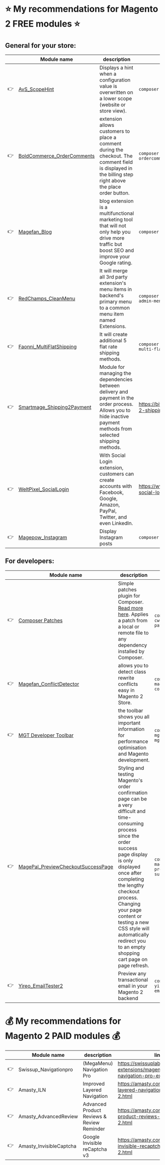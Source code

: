 # :star: My recommendations for Magento 2 FREE modules :star:
## General for your store:

| | Module name | description | installation |
|:---|---|---|---|
|:point_right: |[AvS_ScopeHint](https://github.com/avstudnitz/AvS_ScopeHint2) | Displays a hint when a configuration value is overwritten on a lower scope (website or store view). |``composer require avstudnitz/scopehint2``|
|:point_right: |[BoldCommerce_OrderComments](https://github.com/boldcommerce/magento2-ordercomments) | extension allows customers to place a comment during the checkout. The comment field is displayed in the billing step right above the place order button. | ``composer require boldcommerce/magento2-ordercomments`` |
|:point_right: |[Magefan_Blog](https://github.com/magefan/module-blog) | blog extension is a multifunctional marketing tool that will not only help you drive more traffic but boost SEO and improve your Google rating. | ``composer require magefan/module-blog``|
|:point_right: |[RedChamps_CleanMenu](https://github.com/redchamps/clean-admin-menu) | It will merge all 3rd party extension's menu items in backend's primary menu to a common menu item named Extensions. |``composer require redchamps/module-clean-admin-menu``|
|:point_right: |[Faonni_MultiFlatShipping](https://github.com/karliuka/m2.MultiFlatShipping) | It will create additional 5 flat rate shipping methods. |``composer require faonni/module-shipping-multi-flat``|
|:point_right: |[Smartmage_Shipping2Payment](https://bitbucket.org/smartmagepl/magento-2-shipping2payment/) | Module for managing the dependencies between delivery and payment in the order process. Allows you to hide inactive payment methods from selected shipping methods. |https://bitbucket.org/smartmagepl/magento-2-shipping2payment/src/master|
|:point_right: |[WeltPixel_SocialLogin](https://www.weltpixel.com/magento2-free-social-login-extension.html) | With Social Login extension, customers can create accounts with Facebook, Google, Amazon, PayPal, Twitter, and even LinkedIn. |https://www.weltpixel.com/magento2-free-social-login-extension.html|
|:point_right: |[Magepow_Instagram](https://github.com/magepow/magento-2-instagram) | Display Instagram posts |``composer require magepow/instagram``|

## For developers:
| | Module name | description | installation |
|:---|---|---|---|
|:point_right: |[Composer Patches](https://github.com/cweagans/composer-patches) | Simple patches plugin for Composer. [Read more here](https://m.academy/blog/how-to-apply-github-commit-magento-core-code/). Applies a patch from a local or remote file to any dependency installed by Composer.| ``composer require cweagans/composer-patches``|
|:point_right: |[Magefan_ConflictDetector](https://github.com/magefan/module-conflict-detector) | allows you to detect class rewrite conflicts easy in Magento 2 Store.|``composer require magefan/module-conflict-detector``|
|:point_right: |[MGT Developer Toolbar](https://github.com/mgtcommerce/Mgt_Developertoolbar) | the toolbar shows you all important information for performance optimisation and Magento development.|``composer require mgtcommerce/module-mgtdevelopertoolbar``|
|:point_right: |[MagePal_PreviewCheckoutSuccessPage](https://github.com/magepal/magento2-preview-checkout-success-page) | Styling and testing Magento's order confirmation page can be a very difficult and time-consuming process since the order success page display is only displayed once after completing the lengthy checkout process. Changing your page content or testing a new CSS style will automatically redirect you to an empty shopping cart page on page refresh.|``composer require magepal/magento2-preview-checkout-success-page``|
|:point_right: |[Yireo_EmailTester2](https://github.com/yireo/Yireo_EmailTester2) | Preview any transactional email in your Magento 2 backend| ``composer require yireo/magento2-emailtester2``|

# :moneybag: My recommendations for Magento 2 PAID modules :moneybag:
| | Module name | description | link |
|:---|---|---|---|
|:point_right: |Swissup_Navigationpro|(MegaMenu) Navigation Pro|https://swissuplabs.com/magento-extensions/magento-2-navigation-pro-extension.html|
|:point_right: |Amasty_ILN|Improved Layered Navigation|https://amasty.com/improved-layered-navigation-for-magento-2.html|
|:point_right: |Amasty_AdvancedReview|Advanced Product Reviews & Review Reminder|https://amasty.com/advanced-product-reviews-for-magento-2.html|
|:point_right: |Amasty_InvisibleCaptcha|Google Invisible reCaptcha v3|https://amasty.com/google-invisible-recaptcha-for-magento-2.html|

